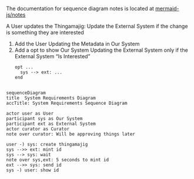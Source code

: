 The documentation for sequence diagram notes is located at [mermaid-js/notes](https://mermaid.js.org/syntax/sequenceDiagram.html#notes)

A User updates the Thingamajig: Update the External System if the change is something they are interested

1. Add the User Updating the Metadata in Our System
1. Add a opt to show Our System Updating the External System only if the External System “Is Interested”
   ```
   opt ...
     sys --> ext: ...
   end
   ```


```mermaid

sequenceDiagram
title  System Requirements Diagram
accTitle: System Requirements Sequence Diagram

actor user as User
participant sys as Our System
participant ext as External System
actor curator as Curator
note over curator: Will be approving things later

user -) sys: create thingamajig
sys -->> ext: mint id
sys --> sys: wait
note over sys,ext: 5 seconds to mint id
ext -->> sys: send id
sys -) user: show id


```
